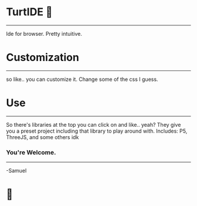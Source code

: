 # TurtIDE :turtle:
-----------------------------

Ide for browser.
Pretty intuitive.

# Customization
-----------------------------

so like.. you can customize it.
Change some of the css I guess.

# Use
-----------------------------
So there's libraries at the top you can click on and like.. yeah?
They give you a preset project including that library to play around with.
Includes: P5, ThreeJS, and some others idk

### You're Welcome.
-----------------------------
 -Samuel
# :turtle:
